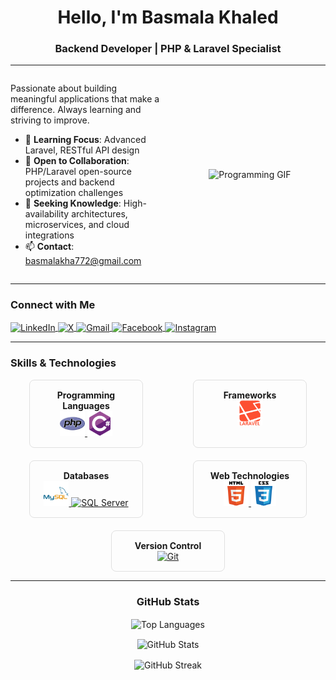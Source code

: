 <h1 align="center">Hello, I'm Basmala Khaled</h1>
<h3 align="center">Backend Developer | PHP & Laravel Specialist</h3>

---

<div style="display: flex; align-items: center; justify-content: space-between;">
  <div style="flex: 1; padding-right: 20px;">
    <p align="left">
      Passionate about building meaningful applications that make a difference. Always learning and striving to improve.
    </p>
    <ul>
      <li>🌱 <strong>Learning Focus</strong>: Advanced Laravel, RESTful API design</li>
      <li>👯 <strong>Open to Collaboration</strong>: PHP/Laravel open-source projects and backend optimization challenges</li>
      <li>🤔 <strong>Seeking Knowledge</strong>: High-availability architectures, microservices, and cloud integrations</li>
      <li>📫 <strong>Contact</strong>: <a href="mailto:basmalakha772@gmail.com">basmalakha772@gmail.com</a></li>
    </ul>
  </div>
  <div style="flex: 1; text-align: center;">
    <img src="https://media.giphy.com/media/qgQUggAC3Pfv687qPC/giphy.gif" alt="Programming GIF" width="400" height="300" />
  </div>
</div>



---
<h3 align="left">Connect with Me</h3>
<p align="left">
  <a href="https://linkedin.com/in/basmalakha22" target="_blank">
    <img align="center" src="https://raw.githubusercontent.com/rahuldkjain/github-profile-readme-generator/master/src/images/icons/Social/linked-in-alt.svg" alt="LinkedIn" height="30" width="40" />
  </a>
  <a href="https://x.com/Basmalakh22" target="_blank">
    <img align="center" src="https://img.icons8.com/ios-filled/50/000000/x.png" alt="X" height="30" width="40" />
  </a>
  <a href="mailto:basmalakha772@gmail.com" target="_blank">
    <img align="center" src="https://img.icons8.com/color/48/000000/gmail.png" alt="Gmail" height="30" width="40" />
  </a>
  <a href="https://facebook.com/basmala.khaled" target="_blank">
    <img align="center" src="https://raw.githubusercontent.com/rahuldkjain/github-profile-readme-generator/master/src/images/icons/Social/facebook-alt.svg" alt="Facebook" height="30" width="40" />
  </a>
  <a href="https://instagram.com/basmalakh2" target="_blank">
    <img align="center" src="https://upload.wikimedia.org/wikipedia/commons/a/a5/Instagram_icon.png" alt="Instagram" height="30" width="40" />
  </a>
</p>


---




<h3 align="left">Skills & Technologies</h3>
<div align="center" style="display: flex; flex-wrap: wrap; justify-content: space-around; gap: 20px;">

  <div style="border: 1px solid #e0e0e0; border-radius: 8px; padding: 15px; width: 150px; text-align: center;">
    <strong>Programming Languages</strong>
    <br />
    <a href="https://www.php.net" target="_blank" rel="noreferrer">
      <img src="https://raw.githubusercontent.com/devicons/devicon/master/icons/php/php-original.svg" alt="PHP" width="40" height="40"/>
    </a>
    <a href="https://www.w3schools.com/cs/" target="_blank" rel="noreferrer">
      <img src="https://raw.githubusercontent.com/devicons/devicon/master/icons/csharp/csharp-original.svg" alt="C#" width="40" height="40"/>
    </a>
  </div>

  <div style="border: 1px solid #e0e0e0; border-radius: 8px; padding: 15px; width: 150px; text-align: center;">
    <strong>Frameworks</strong>
    <br />
    <a href="https://laravel.com/" target="_blank" rel="noreferrer">
      <img src="https://raw.githubusercontent.com/devicons/devicon/master/icons/laravel/laravel-plain-wordmark.svg" alt="Laravel" width="40" height="40"/>
    </a>
  </div>

  <div style="border: 1px solid #e0e0e0; border-radius: 8px; padding: 15px; width: 150px; text-align: center;">
    <strong>Databases</strong>
    <br />
    <a href="https://www.mysql.com/" target="_blank" rel="noreferrer">
      <img src="https://raw.githubusercontent.com/devicons/devicon/master/icons/mysql/mysql-original-wordmark.svg" alt="MySQL" width="40" height="40"/>
    </a>
    <a href="https://www.microsoft.com/en-us/sql-server" target="_blank" rel="noreferrer">
      <img src="https://www.svgrepo.com/show/303229/microsoft-sql-server-logo.svg" alt="SQL Server" width="40" height="40"/>
    </a>
  </div>

  <div style="border: 1px solid #e0e0e0; border-radius: 8px; padding: 15px; width: 150px; text-align: center;">
    <strong>Web Technologies</strong>
    <br />
    <a href="https://www.w3.org/html/" target="_blank" rel="noreferrer">
      <img src="https://raw.githubusercontent.com/devicons/devicon/master/icons/html5/html5-original-wordmark.svg" alt="HTML5" width="40" height="40"/>
    </a>
    <a href="https://www.w3schools.com/css/" target="_blank" rel="noreferrer">
      <img src="https://raw.githubusercontent.com/devicons/devicon/master/icons/css3/css3-original-wordmark.svg" alt="CSS3" width="40" height="40"/>
    </a>
  </div>

  <div style="border: 1px solid #e0e0e0; border-radius: 8px; padding: 15px; width: 150px; text-align: center;">
    <strong>Version Control</strong>
    <br />
    <a href="https://git-scm.com/" target="_blank" rel="noreferrer">
      <img src="https://www.vectorlogo.zone/logos/git-scm/git-scm-icon.svg" alt="Git" width="40" height="40"/>
    </a>
  </div>

</div>




---

<h3 align="center">GitHub Stats</h3>
<p align="center">
  <img align="center" src="https://github-readme-stats.vercel.app/api/top-langs?username=basmalakh22&show_icons=true&locale=en&layout=compact" alt="Top Languages" />
</p>
<p align="center">
  <img align="center" src="https://github-readme-stats.vercel.app/api?username=basmalakh22&show_icons=true&locale=en" alt="GitHub Stats" />
</p>
<p align="center">
  <img align="center" src="https://github-readme-streak-stats.herokuapp.com/?user=basmalakh22&" alt="GitHub Streak" />
</p>
